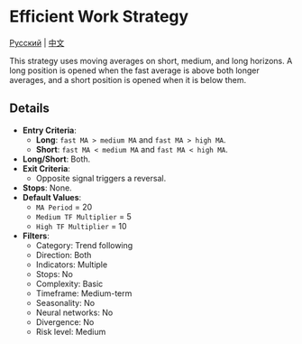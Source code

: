 # Efficient Work Strategy
[Русский](README_ru.md) | [中文](README_cn.md)

This strategy uses moving averages on short, medium, and long horizons. A long position is opened when the fast average is above both longer averages, and a short position is opened when it is below them.

## Details

- **Entry Criteria**:
  - **Long**: `fast MA > medium MA` and `fast MA > high MA`.
  - **Short**: `fast MA < medium MA` and `fast MA < high MA`.
- **Long/Short**: Both.
- **Exit Criteria**:
  - Opposite signal triggers a reversal.
- **Stops**: None.
- **Default Values**:
  - `MA Period` = 20
  - `Medium TF Multiplier` = 5
  - `High TF Multiplier` = 10
- **Filters**:
  - Category: Trend following
  - Direction: Both
  - Indicators: Multiple
  - Stops: No
  - Complexity: Basic
  - Timeframe: Medium-term
  - Seasonality: No
  - Neural networks: No
  - Divergence: No
  - Risk level: Medium
